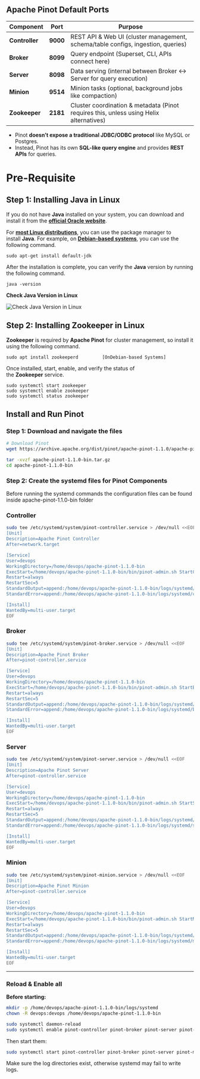 ## Apache Pinot Default Ports

| Component | Port | Purpose |
| --- | --- | --- |
| **Controller** | **9000** | REST API & Web UI (cluster management, schema/table configs, ingestion, queries) |
| **Broker** | **8099** | Query endpoint (Superset, CLI, APIs connect here) |
| **Server** | **8098** | Data serving (internal between Broker ↔ Server for query execution) |
| **Minion** | **9514** | Minion tasks (optional, background jobs like compaction) |
| **Zookeeper** | **2181** | Cluster coordination & metadata (Pinot requires this, unless using Helix alternatives) |
- Pinot **doesn’t expose a traditional JDBC/ODBC protocol** like MySQL or Postgres.
- Instead, Pinot has its own **SQL-like query engine** and provides **REST APIs** for queries.

# Pre-Requisite

## **Step 1: Installing Java in Linux**

If you do not have **Java** installed on your system, you can download and install it from the [**official Oracle website**](https://www.oracle.com/java/technologies/downloads/).

For [**most Linux distributions**](https://www.tecmint.com/top-most-popular-linux-distributions/), you can use the package manager to install **Java**. For example, on [**Debian-based systems**](https://www.tecmint.com/debian-based-linux-distributions/), you can use the following command.

```
sudo apt-get install default-jdk
```

After the installation is complete, you can verify the **Java** version by running the following command.

```
java -version

```

**Check Java Version in Linux**

![Check Java Version in Linux](https://www.tecmint.com/wp-content/uploads/2024/06/Check-Java-Version-in-Linux.png)

## **Step 2: Installing Zookeeper in Linux**

**Zookeeper** is required by **Apache Pinot** for cluster management, so install it using the following command.

```
sudo apt install zookeeperd         [OnDebian-based Systems]
```

Once installed, start, enable, and verify the status of the **Zookeeper** service.

```
sudo systemctl start zookeeper
sudo systemctl enable zookeeper
sudo systemctl status zookeeper
```

## **Install and Run Pinot**

### Step 1: Download and navigate the files

```bash
# Download Pinot
wget https://archive.apache.org/dist/pinot/apache-pinot-1.1.0/apache-pinot-1.1.0-bin.tar.gz

tar -xvzf apache-pinot-1.1.0-bin.tar.gz
cd apache-pinot-1.1.0-bin
```
### Step 2: Create the systemd files for Pinot Components

Before running the systemd commands the configuration files can be found inside apache-pinot-1.1.0-bin folder

### Controller

```bash
sudo tee /etc/systemd/system/pinot-controller.service > /dev/null <<EOF
[Unit]
Description=Apache Pinot Controller
After=network.target

[Service]
User=devops
WorkingDirectory=/home/devops/apache-pinot-1.1.0-bin
ExecStart=/home/devops/apache-pinot-1.1.0-bin/bin/pinot-admin.sh StartController -config /home/devops/apache-pinot-1.1.0-bin/conf/pinot-controller.conf
Restart=always
RestartSec=5
StandardOutput=append:/home/devops/apache-pinot-1.1.0-bin/logs/systemd/controller.log
StandardError=append:/home/devops/apache-pinot-1.1.0-bin/logs/systemd/controller-error.log

[Install]
WantedBy=multi-user.target
EOF
```

### Broker

```bash
sudo tee /etc/systemd/system/pinot-broker.service > /dev/null <<EOF
[Unit]
Description=Apache Pinot Broker
After=pinot-controller.service

[Service]
User=devops
WorkingDirectory=/home/devops/apache-pinot-1.1.0-bin
ExecStart=/home/devops/apache-pinot-1.1.0-bin/bin/pinot-admin.sh StartBroker -config /home/devops/apache-pinot-1.1.0-bin/conf/pinot-broker.conf
Restart=always
RestartSec=5
StandardOutput=append:/home/devops/apache-pinot-1.1.0-bin/logs/systemd/broker.log
StandardError=append:/home/devops/apache-pinot-1.1.0-bin/logs/systemd/broker-error.log

[Install]
WantedBy=multi-user.target
EOF
```

### Server

```bash
sudo tee /etc/systemd/system/pinot-server.service > /dev/null <<EOF
[Unit]
Description=Apache Pinot Server
After=pinot-controller.service

[Service]
User=devops
WorkingDirectory=/home/devops/apache-pinot-1.1.0-bin
ExecStart=/home/devops/apache-pinot-1.1.0-bin/bin/pinot-admin.sh StartServer -config /home/devops/apache-pinot-1.1.0-bin/conf/pinot-server.conf
Restart=always
RestartSec=5
StandardOutput=append:/home/devops/apache-pinot-1.1.0-bin/logs/systemd/server.log
StandardError=append:/home/devops/apache-pinot-1.1.0-bin/logs/systemd/server-error.log

[Install]
WantedBy=multi-user.target
EOF
```

### Minion

```bash
sudo tee /etc/systemd/system/pinot-minion.service > /dev/null <<EOF
[Unit]
Description=Apache Pinot Minion
After=pinot-controller.service

[Service]
User=devops
WorkingDirectory=/home/devops/apache-pinot-1.1.0-bin
ExecStart=/home/devops/apache-pinot-1.1.0-bin/bin/pinot-admin.sh StartMinion -config /home/devops/apache-pinot-1.1.0-bin/conf/pinot-minion.conf
Restart=always
RestartSec=5
StandardOutput=append:/home/devops/apache-pinot-1.1.0-bin/logs/systemd/minion.log
StandardError=append:/home/devops/apache-pinot-1.1.0-bin/logs/systemd/minion-error.log

[Install]
WantedBy=multi-user.target
EOF
```

---

### Reload & Enable all

**Before starting:**

```bash
mkdir -p /home/devops/apache-pinot-1.1.0-bin/logs/systemd
chown -R devops:devops /home/devops/apache-pinot-1.1.0-bin

```

```bash
sudo systemctl daemon-reload
sudo systemctl enable pinot-controller pinot-broker pinot-server pinot-minion
```

Then start them:

```bash
sudo systemctl start pinot-controller pinot-broker pinot-server pinot-minion
```

Make sure the log directories exist, otherwise systemd may fail to write logs.

